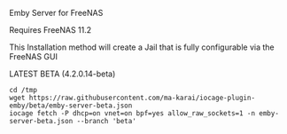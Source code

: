 Emby Server for FreeNAS

Requires FreeNAS 11.2

This Installation method will create a Jail that is fully configurable via the FreeNAS GUI

LATEST BETA (4.2.0.14-beta)

    cd /tmp
    wget https://raw.githubusercontent.com/ma-karai/iocage-plugin-emby/beta/emby-server-beta.json
    iocage fetch -P dhcp=on vnet=on bpf=yes allow_raw_sockets=1 -n emby-server-beta.json --branch 'beta'  

